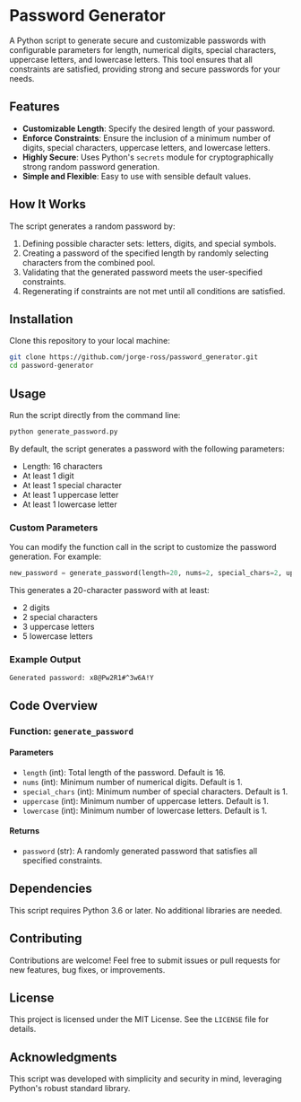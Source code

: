 # Password Generator

A Python script to generate secure and customizable passwords with configurable parameters for length, numerical digits, special characters, uppercase letters, and lowercase letters. This tool ensures that all constraints are satisfied, providing strong and secure passwords for your needs.

## Features

- **Customizable Length**: Specify the desired length of your password.
- **Enforce Constraints**: Ensure the inclusion of a minimum number of digits, special characters, uppercase letters, and lowercase letters.
- **Highly Secure**: Uses Python's `secrets` module for cryptographically strong random password generation.
- **Simple and Flexible**: Easy to use with sensible default values.

## How It Works

The script generates a random password by:

1. Defining possible character sets: letters, digits, and special symbols.
2. Creating a password of the specified length by randomly selecting characters from the combined pool.
3. Validating that the generated password meets the user-specified constraints.
4. Regenerating if constraints are not met until all conditions are satisfied.

## Installation

Clone this repository to your local machine:

```bash
git clone https://github.com/jorge-ross/password_generator.git
cd password-generator
```

## Usage

Run the script directly from the command line:

```bash
python generate_password.py
```

By default, the script generates a password with the following parameters:

- Length: 16 characters
- At least 1 digit
- At least 1 special character
- At least 1 uppercase letter
- At least 1 lowercase letter

### Custom Parameters

You can modify the function call in the script to customize the password generation. For example:

```python
new_password = generate_password(length=20, nums=2, special_chars=2, uppercase=3, lowercase=5)
```

This generates a 20-character password with at least:

- 2 digits
- 2 special characters
- 3 uppercase letters
- 5 lowercase letters

### Example Output

```
Generated password: x8@Pw2R1#^3w6A!Y
```

## Code Overview

### Function: `generate_password`

#### Parameters

- `length` (int): Total length of the password. Default is 16.
- `nums` (int): Minimum number of numerical digits. Default is 1.
- `special_chars` (int): Minimum number of special characters. Default is 1.
- `uppercase` (int): Minimum number of uppercase letters. Default is 1.
- `lowercase` (int): Minimum number of lowercase letters. Default is 1.

#### Returns

- `password` (str): A randomly generated password that satisfies all specified constraints.

## Dependencies

This script requires Python 3.6 or later. No additional libraries are needed.

## Contributing

Contributions are welcome! Feel free to submit issues or pull requests for new features, bug fixes, or improvements.

## License

This project is licensed under the MIT License. See the `LICENSE` file for details.

## Acknowledgments

This script was developed with simplicity and security in mind, leveraging Python's robust standard library.
